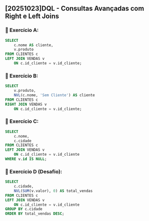 ## [20251023]DQL - Consultas Avançadas com Right e Left Joins


### 🧠 Exercício A:

```sql
SELECT
    c.nome AS cliente,
    v.produto
FROM CLIENTES c
LEFT JOIN VENDAS v
    ON c.id_cliente = v.id_cliente;
```

### 🧠 Exercício B:

```sql
SELECT
    v.produto,
    NVL(c.nome, 'Sem Cliente') AS cliente
FROM CLIENTES c
RIGHT JOIN VENDAS v
    ON c.id_cliente = v.id_cliente;
```

### 🧠 Exercício C:

```sql
SELECT
    c.nome,
    c.cidade
FROM CLIENTES c
LEFT JOIN VENDAS v
    ON c.id_cliente = v.id_cliente
WHERE v.id IS NULL;
```

### 🧠 Exercício D (Desafio):

```sql
SELECT
    c.cidade,
    NVL(SUM(v.valor), 0) AS total_vendas
FROM CLIENTES c
LEFT JOIN VENDAS v
    ON c.id_cliente = v.id_cliente
GROUP BY c.cidade
ORDER BY total_vendas DESC;
```